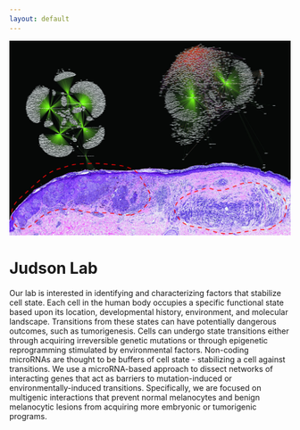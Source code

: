 ```yaml
---
layout: default
---
```

<img src="/img/home.jpg" alt="Home" class="img-responsive">

# Judson Lab

Our lab is interested in identifying and characterizing factors that stabilize cell state. Each cell in the human body occupies a specific functional state based upon its location, developmental history, environment, and molecular landscape. Transitions from these states can have potentially dangerous outcomes, such as tumorigenesis. Cells can undergo state transitions either through acquiring irreversible genetic mutations or through epigenetic reprogramming stimulated by environmental factors. Non-coding microRNAs are thought to be buffers of cell state - stabilizing a cell against transitions. We use a microRNA-based approach to dissect networks of interacting genes that act as barriers to mutation-induced or environmentally-induced transitions.  Specifically, we are focused on multigenic interactions that prevent normal melanocytes and benign melanocytic lesions from acquiring more embryonic or tumorigenic programs.